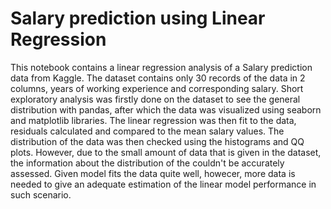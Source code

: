 # Salary prediction using Linear Regression
This notebook contains a linear regression analysis of a Salary prediction data from Kaggle. The dataset contains only 30 records of the data in 2 columns, years of working experience and corresponding salary. Short exploratory analysis was firstly done on the dataset to see the general distribution with pandas, after which the data was visualized using seaborn and matplotlib libraries. The linear regression was then fit to the data, residuals calculated and compared to the mean salary values. The distribution of the data was then checked using the histograms and QQ plots. However, due to the small amount of data that is given in the dataset, the information about the distribution of the couldn't be accurately assessed. Given model fits the data quite well, howecer, more data is needed to give an adequate estimation of the linear model performance in such scenario. 
